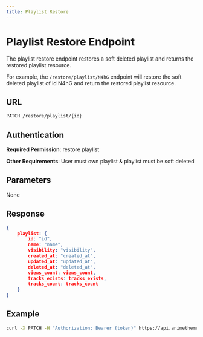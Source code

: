 ```yaml
---
title: Playlist Restore
---
```


# Playlist Restore Endpoint

The playlist restore endpoint restores a soft deleted playlist and returns the restored playlist resource.

For example, the `/restore/playlist/N4hG` endpoint will restore the soft deleted playlist of id N4hG and return the restored playlist resource.

## URL

```sh
PATCH /restore/playlist/{id}
```

## Authentication

**Required Permission**: restore playlist

**Other Requirements**: User must own playlist & playlist must be soft deleted

## Parameters

None

## Response

```json
{
    playlist: {
        id: "id",
        name: "name",
        visibility: "visibility",
        created_at: "created_at",
        updated_at: "updated_at",
        deleted_at: "deleted_at",
        views_count: views_count,
        tracks_exists: tracks_exists,
        tracks_count: tracks_count
    }
}
```

## Example

```bash
curl -X PATCH -H "Authorization: Bearer {token}" https://api.animethemes.moe/restore/playlist/N4hG
```
